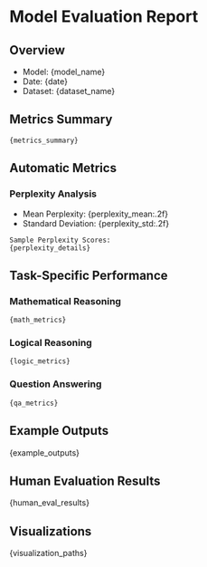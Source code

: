 # Model Evaluation Report

## Overview
- Model: {model_name}
- Date: {date}
- Dataset: {dataset_name}

## Metrics Summary
```
{metrics_summary}
```

## Automatic Metrics
### Perplexity Analysis
- Mean Perplexity: {perplexity_mean:.2f}
- Standard Deviation: {perplexity_std:.2f}
```
Sample Perplexity Scores:
{perplexity_details}
```

## Task-Specific Performance
### Mathematical Reasoning
```
{math_metrics}
```

### Logical Reasoning
```
{logic_metrics}
```

### Question Answering
```
{qa_metrics}
```

## Example Outputs
{example_outputs}

## Human Evaluation Results
{human_eval_results}

## Visualizations
{visualization_paths}

